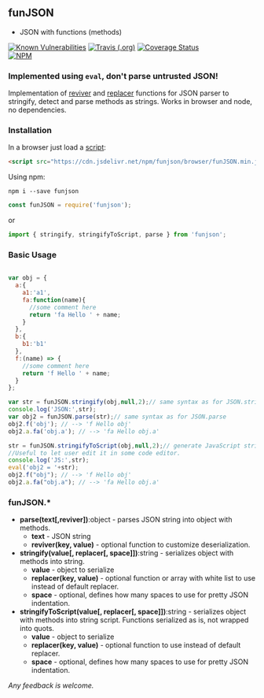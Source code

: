 ## funJSON
 - JSON with functions (methods)

[![Known Vulnerabilities](https://snyk.io/test/npm/funjson/badge.svg)](https://snyk.io/test/npm/funjson) [![Travis (.org)](https://api.travis-ci.org/YuriGor/funjson.svg?branch=master)](https://travis-ci.org/YuriGor/funjson) [![Coverage Status](https://coveralls.io/repos/github/YuriGor/funJSON/badge.svg?branch=master)](https://coveralls.io/github/YuriGor/funJSON?branch=master) <br>
[![NPM](https://nodei.co/npm/funjson.png?compact=true)](https://nodei.co/npm/funjson/)


### Implemented using `eval`, don't parse untrusted JSON!

Implementation of [reviver](https://developer.mozilla.org/en-US/docs/Web/JavaScript/Reference/Global_Objects/JSON/parse#Parameters) and [replacer](https://developer.mozilla.org/en-US/docs/Web/JavaScript/Reference/Global_Objects/JSON/stringify#The_replacer_parameter) functions for JSON parser to stringify, detect and parse methods as strings.
Works in browser and node, no dependencies.

### Installation
In a browser just load a [script](https://cdn.jsdelivr.net/npm/funjson/browser/funJSON.min.js):
```html
<script src="https://cdn.jsdelivr.net/npm/funjson/browser/funJSON.min.js"></script>
```
Using npm:
```
npm i --save funjson
```
```js
const funJSON = require('funjson');
```
or
```js
import { stringify, stringifyToScript, parse } from 'funjson';
```


### Basic Usage

```javascript

var obj = {
  a:{
    a1:'a1',
    fa:function(name){
      //some comment here
      return 'fa Hello ' + name;
    }
  },
  b:{
    b1:'b1'
  },
  f:(name) => {
    //some comment here
    return 'f Hello ' + name;
  }
};

var str = funJSON.stringify(obj,null,2);// same syntax as for JSON.stringify
console.log('JSON:',str);
var obj2 = funJSON.parse(str);// same syntax as for JSON.parse
obj2.f('obj'); // --> 'f Hello obj'
obj2.a.fa('obj.a'); // --> 'fa Hello obj.a'

str = funJSON.stringifyToScript(obj,null,2);// generate JavaScript string.
//Useful to let user edit it in some code editor.
console.log('JS:',str);
eval('obj2 = '+str);
obj2.f("obj"); // --> 'f Hello obj'
obj2.a.fa("obj.a"); // --> 'fa Hello obj.a'

```
### funJSON.\*

  * **parse(text\[,reviver\])**:object - parses JSON string into object with methods.
    * **text** - JSON string
    * **reviver(key, value)** - optional function to customize deserialization.
  * **stringify(value\[, replacer\[, space\]\])**:string - serializes object with methods into string.
    * **value** - object to serialize
    * **replacer(key, value)** - optional function or array with white list to use instead of default replacer.
    * **space** - optional, defines how many spaces to use for pretty JSON indentation.
  * **stringifyToScript(value\[, replacer\[, space\]\])**:string - serializes object with methods into string script. Functions serialized as is, not wrapped into quots.
    * **value** - object to serialize
    * **replacer(key, value)** - optional function to use instead of default replacer.
    * **space** - optional, defines how many spaces to use for pretty JSON indentation.

*Any feedback is welcome.*
